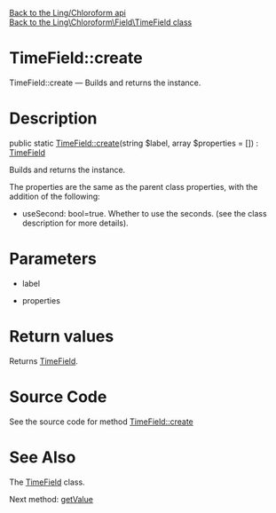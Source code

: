 [Back to the Ling/Chloroform api](https://github.com/lingtalfi/Chloroform/blob/master/doc/api/Ling/Chloroform.md)<br>
[Back to the Ling\Chloroform\Field\TimeField class](https://github.com/lingtalfi/Chloroform/blob/master/doc/api/Ling/Chloroform/Field/TimeField.md)


TimeField::create
================



TimeField::create — Builds and returns the instance.




Description
================


public static [TimeField::create](https://github.com/lingtalfi/Chloroform/blob/master/doc/api/Ling/Chloroform/Field/TimeField/create.md)(string $label, array $properties = []) : [TimeField](https://github.com/lingtalfi/Chloroform/blob/master/doc/api/Ling/Chloroform/Field/TimeField.md)




Builds and returns the instance.


The properties are the same as the parent class properties,
with the addition of the following:

- useSecond: bool=true. Whether to use the seconds. (see the class description for more details).




Parameters
================


- label

    

- properties

    


Return values
================

Returns [TimeField](https://github.com/lingtalfi/Chloroform/blob/master/doc/api/Ling/Chloroform/Field/TimeField.md).








Source Code
===========
See the source code for method [TimeField::create](https://github.com/lingtalfi/Chloroform/blob/master/Field/TimeField.php#L52-L59)


See Also
================

The [TimeField](https://github.com/lingtalfi/Chloroform/blob/master/doc/api/Ling/Chloroform/Field/TimeField.md) class.

Next method: [getValue](https://github.com/lingtalfi/Chloroform/blob/master/doc/api/Ling/Chloroform/Field/TimeField/getValue.md)<br>

